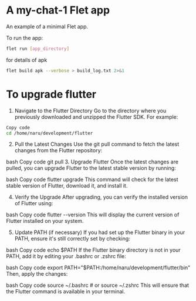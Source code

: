 # A my-chat-1 Flet app

An example of a minimal Flet app.

To run the app:

```bash
flet run [app_directory]
```

for details of apk
```bash
flet build apk --verbose > build_log.txt 2>&1
```
# To upgrade flutter

1. Navigate to the Flutter Directory
    Go to the directory where you previously downloaded and unzipped the Flutter SDK. For example:

```bash
Copy code
cd /home/naru/development/flutter
```
2. Pull the Latest Changes
    Use the git pull command to fetch the latest changes from the Flutter repository:

bash
Copy code
git pull
3. Upgrade Flutter
Once the latest changes are pulled, you can upgrade Flutter to the latest stable version by running:

bash
Copy code
flutter upgrade
This command will check for the latest stable version of Flutter, download it, and install it.

4. Verify the Upgrade
After upgrading, you can verify the installed version of Flutter using:

bash
Copy code
flutter --version
This will display the current version of Flutter installed on your system.

5. Update PATH (if necessary)
If you had set up the Flutter binary in your PATH, ensure it's still correctly set by checking:

bash
Copy code
echo $PATH
If the Flutter binary directory is not in your PATH, add it by editing your .bashrc or .zshrc file:

bash
Copy code
export PATH="$PATH:/home/naru/development/flutter/bin"
Then, apply the changes:

bash
Copy code
source ~/.bashrc  # or source ~/.zshrc
This will ensure that the Flutter command is available in your terminal.
